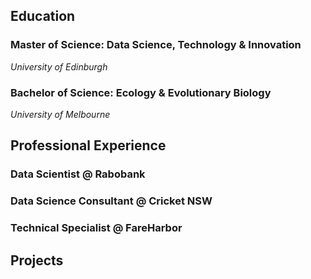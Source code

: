 ## Education

### Master of Science: Data Science, Technology & Innovation
*University of Edinburgh*

### Bachelor of Science: Ecology & Evolutionary Biology
*University of Melbourne*

## Professional Experience

### Data Scientist @ Rabobank

### Data Science Consultant @ Cricket NSW

### Technical Specialist @ FareHarbor

## Projects

